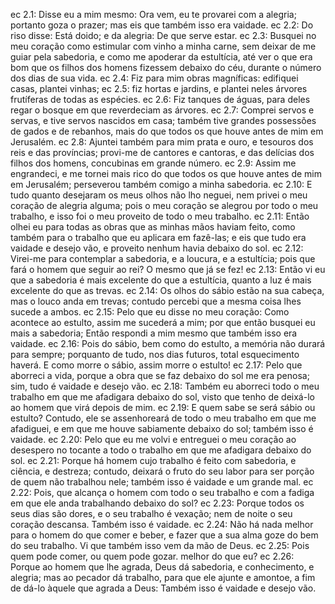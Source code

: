 ec 2.1: Disse eu a mim mesmo: Ora vem, eu te provarei com a alegria; portanto goza o prazer; mas eis que também isso era vaidade.
ec 2.2: Do riso disse: Está doido; e da alegria: De que serve estar.
ec 2.3: Busquei no meu coração como estimular com vinho a minha carne, sem deixar de me guiar pela sabedoria, e como me apoderar da estultícia, até ver o que era bom que os filhos dos homens fizessem debaixo do céu, durante o número dos dias de sua vida.
ec 2.4: Fiz para mim obras magníficas: edifiquei casas, plantei vinhas;
ec 2.5: fiz hortas e jardins, e plantei neles árvores frutíferas de todas as espécies.
ec 2.6: Fiz tanques de águas, para deles regar o bosque em que reverdeciam as árvores.
ec 2.7: Comprei servos e servas, e tive servos nascidos em casa; também tive grandes possessões de gados e de rebanhos, mais do que todos os que houve antes de mim em Jerusalém.
ec 2.8: Ajuntei também para mim prata e ouro, e tesouros dos reis e das províncias; provi-me de cantores e cantoras, e das delícias dos filhos dos homens, concubinas em grande número.
ec 2.9: Assim me engrandeci, e me tornei mais rico do que todos os que houve antes de mim em Jerusalém; perseverou também comigo a minha sabedoria.
ec 2.10: E tudo quanto desejaram os meus olhos não lho neguei, nem privei o meu coração de alegria alguma; pois o meu coração se alegrou por todo o meu trabalho, e isso foi o meu proveito de todo o meu trabalho.
ec 2.11: Então olhei eu para todas as obras que as minhas mãos haviam feito, como também para o trabalho que eu aplicara em fazê-las; e eis que tudo era vaidade e desejo vão, e proveito nenhum havia debaixo do sol.
ec 2.12: Virei-me para contemplar a sabedoria, e a loucura, e a estultícia; pois que fará o homem que seguir ao rei? O mesmo que já se fez!
ec 2.13: Então vi eu que a sabedoria é mais excelente do que a estultícia, quanto a luz é mais excelente do que as trevas.
ec 2.14: Os olhos do sábio estão na sua cabeça, mas o louco anda em trevas; contudo percebi que a mesma coisa lhes sucede a ambos.
ec 2.15: Pelo que eu disse no meu coração: Como acontece ao estulto, assim me sucederá a mim; por que então busquei eu mais a sabedoria; Então respondi a mim mesmo que também isso era vaidade.
ec 2.16: Pois do sábio, bem como do estulto, a memória não durará para sempre; porquanto de tudo, nos dias futuros, total esquecimento haverá. E como morre o sábio, assim morre o estulto!
ec 2.17: Pelo que aborreci a vida, porque a obra que se faz debaixo do sol me era penosa; sim, tudo é vaidade e desejo vão.
ec 2.18: Também eu aborreci todo o meu trabalho em que me afadigara debaixo do sol, visto que tenho de deixá-lo ao homem que virá depois de mim.
ec 2.19: E quem sabe se será sábio ou estulto? Contudo, ele se assenhoreará de todo o meu trabalho em que me afadiguei, e em que me houve sabiamente debaixo do sol; também isso é vaidade.
ec 2.20: Pelo que eu me volvi e entreguei o meu coração ao desespero no tocante a todo o trabalho em que me afadigara debaixo do sol.
ec 2.21: Porque há homem cujo trabalho é feito com sabedoria, e ciência, e destreza; contudo, deixará o fruto do seu labor para ser porção de quem não trabalhou nele; também isso é vaidade e um grande mal.
ec 2.22: Pois, que alcança o homem com todo o seu trabalho e com a fadiga em que ele anda trabalhando debaixo do sol?
ec 2.23: Porque todos os seus dias são dores, e o seu trabalho é vexação; nem de noite o seu coração descansa. Também isso é vaidade.
ec 2.24: Não há nada melhor para o homem do que comer e beber, e fazer que a sua alma goze do bem do seu trabalho. Vi que também isso vem da mão de Deus.
ec 2.25: Pois quem pode comer, ou quem pode gozar. melhor do que eu?
ec 2.26: Porque ao homem que lhe agrada, Deus dá sabedoria, e conhecimento, e alegria; mas ao pecador dá trabalho, para que ele ajunte e amontoe, a fim de dá-lo àquele que agrada a Deus: Também isso é vaidade e desejo vão.
